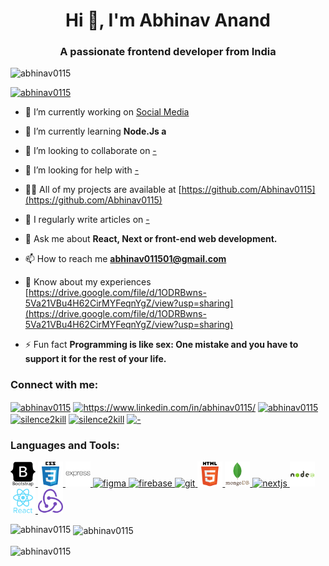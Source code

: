 <h1 align="center">Hi 👋, I'm Abhinav Anand</h1>
<h3 align="center">A passionate frontend developer from India</h3>

<p align="left"> <img src="https://komarev.com/ghpvc/?username=abhinav0115&label=Profile%20views&color=0e75b6&style=flat" alt="abhinav0115" /> </p>

<p align="left"> <a href="https://github.com/ryo-ma/github-profile-trophy"><img src="https://github-profile-trophy.vercel.app/?username=abhinav0115" alt="abhinav0115" /></a> </p>

- 🔭 I’m currently working on [Social Media](-)

- 🌱 I’m currently learning **Node.Js a**

- 👯 I’m looking to collaborate on [-](-)

- 🤝 I’m looking for help with [-](-)

- 👨‍💻 All of my projects are available at [https://github.com/Abhinav0115](https://github.com/Abhinav0115)

- 📝 I regularly write articles on [-](-)

- 💬 Ask me about **React, Next or front-end web development.**

- 📫 How to reach me **abhinav011501@gmail.com**

- 📄 Know about my experiences [https://drive.google.com/file/d/1ODRBwns-5Va21VBu4H62CirMYFeqnYgZ/view?usp=sharing](https://drive.google.com/file/d/1ODRBwns-5Va21VBu4H62CirMYFeqnYgZ/view?usp=sharing)

- ⚡ Fun fact **Programming is like sex: One mistake and you have to support it for the rest of your life.**

<h3 align="left">Connect with me:</h3>
<p align="left">
<a href="https://codepen.io/abhinav0115" target="blank"><img align="center" src="https://raw.githubusercontent.com/rahuldkjain/github-profile-readme-generator/master/src/images/icons/Social/codepen.svg" alt="abhinav0115" height="30" width="40" /></a>
<a href="https://linkedin.com/in/https://www.linkedin.com/in/abhinav0115/" target="blank"><img align="center" src="https://raw.githubusercontent.com/rahuldkjain/github-profile-readme-generator/master/src/images/icons/Social/linked-in-alt.svg" alt="https://www.linkedin.com/in/abhinav0115/" height="30" width="40" /></a>
<a href="https://codesandbox.com/abhinav0115" target="blank"><img align="center" src="https://raw.githubusercontent.com/rahuldkjain/github-profile-readme-generator/master/src/images/icons/Social/codesandbox.svg" alt="abhinav0115" height="30" width="40" /></a>
<a href="https://www.codechef.com/users/silence2kill" target="blank"><img align="center" src="https://cdn.jsdelivr.net/npm/simple-icons@3.1.0/icons/codechef.svg" alt="silence2kill" height="30" width="40" /></a>
<a href="https://www.hackerrank.com/silence2kill" target="blank"><img align="center" src="https://raw.githubusercontent.com/rahuldkjain/github-profile-readme-generator/master/src/images/icons/Social/hackerrank.svg" alt="silence2kill" height="30" width="40" /></a>
<a href="https://www.leetcode.com/-" target="blank"><img align="center" src="https://raw.githubusercontent.com/rahuldkjain/github-profile-readme-generator/master/src/images/icons/Social/leet-code.svg" alt="-" height="30" width="40" /></a>
</p>

<h3 align="left">Languages and Tools:</h3>
<p align="left"> <a href="https://getbootstrap.com" target="_blank" rel="noreferrer"> <img src="https://raw.githubusercontent.com/devicons/devicon/master/icons/bootstrap/bootstrap-plain-wordmark.svg" alt="bootstrap" width="40" height="40"/> </a> <a href="https://www.w3schools.com/css/" target="_blank" rel="noreferrer"> <img src="https://raw.githubusercontent.com/devicons/devicon/master/icons/css3/css3-original-wordmark.svg" alt="css3" width="40" height="40"/> </a> <a href="https://expressjs.com" target="_blank" rel="noreferrer"> <img src="https://raw.githubusercontent.com/devicons/devicon/master/icons/express/express-original-wordmark.svg" alt="express" width="40" height="40"/> </a> <a href="https://www.figma.com/" target="_blank" rel="noreferrer"> <img src="https://www.vectorlogo.zone/logos/figma/figma-icon.svg" alt="figma" width="40" height="40"/> </a> <a href="https://firebase.google.com/" target="_blank" rel="noreferrer"> <img src="https://www.vectorlogo.zone/logos/firebase/firebase-icon.svg" alt="firebase" width="40" height="40"/> </a> <a href="https://git-scm.com/" target="_blank" rel="noreferrer"> <img src="https://www.vectorlogo.zone/logos/git-scm/git-scm-icon.svg" alt="git" width="40" height="40"/> </a> <a href="https://www.w3.org/html/" target="_blank" rel="noreferrer"> <img src="https://raw.githubusercontent.com/devicons/devicon/master/icons/html5/html5-original-wordmark.svg" alt="html5" width="40" height="40"/> </a> <a href="https://www.mongodb.com/" target="_blank" rel="noreferrer"> <img src="https://raw.githubusercontent.com/devicons/devicon/master/icons/mongodb/mongodb-original-wordmark.svg" alt="mongodb" width="40" height="40"/> </a> <a href="https://nextjs.org/" target="_blank" rel="noreferrer"> <img src="https://cdn.worldvectorlogo.com/logos/nextjs-2.svg" alt="nextjs" width="40" height="40"/> </a> <a href="https://nodejs.org" target="_blank" rel="noreferrer"> <img src="https://raw.githubusercontent.com/devicons/devicon/master/icons/nodejs/nodejs-original-wordmark.svg" alt="nodejs" width="40" height="40"/> </a> <a href="https://reactjs.org/" target="_blank" rel="noreferrer"> <img src="https://raw.githubusercontent.com/devicons/devicon/master/icons/react/react-original-wordmark.svg" alt="react" width="40" height="40"/> </a> <a href="https://redux.js.org" target="_blank" rel="noreferrer"> <img src="https://raw.githubusercontent.com/devicons/devicon/master/icons/redux/redux-original.svg" alt="redux" width="40" height="40"/> </a> </p>

<p><img align="left" src="https://github-readme-stats.vercel.app/api/top-langs?username=abhinav0115&show_icons=true&locale=en&layout=compact" alt="abhinav0115" /></p>

<p>&nbsp;<img align="center" src="https://github-readme-stats.vercel.app/api?username=abhinav0115&show_icons=true&locale=en" alt="abhinav0115" /></p>

<p><img align="center" src="https://github-readme-streak-stats.herokuapp.com/?user=abhinav0115&" alt="abhinav0115" /></p>
